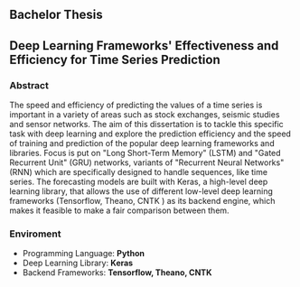 ## Bachelor Thesis ##

## Deep Learning Frameworks' Effectiveness and Efficiency for Time Series Prediction ##

### Abstract ###

The speed and efficiency of predicting the values of a time series is important in a variety of areas such as stock exchanges, seismic studies and sensor networks. The aim of this dissertation is to tackle this specific task with deep learning and explore the prediction efficiency and the speed of training and
prediction of the popular deep learning frameworks and libraries. Focus is put on "Long Short-Term Memory" (LSTM) and "Gated Recurrent Unit" (GRU) networks, variants of "Recurrent Neural Networks" (RNN) which are specifically designed to handle sequences, like time series. The forecasting models are built with Keras, a high-level deep learning library, that allows the use of different low-level deep learning frameworks 
(Tensorflow, Theano, CNTK ) as its backend engine, which makes it feasible to make a fair comparison between them.

### Enviroment ###
* Programming Language: **Python**
* Deep Learning Library: **Keras**
* Backend Frameworks: **Tensorflow, Theano, CNTK**
